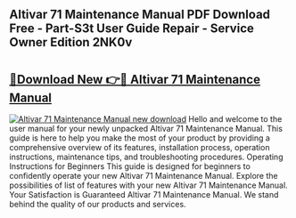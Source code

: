 ## Altivar 71 Maintenance Manual PDF Download Free - Part-S3t User Guide Repair - Service Owner Edition 2NK0v

# <h2><a href="http://bc78377.oget.top/?id=Altivar+71+Maintenance+Manual">🔗Download New 👉🔴 Altivar 71 Maintenance Manual</a></h2>

[![Altivar 71 Maintenance Manual new download](https://i.imgur.com/5g1atiW.png)](http://bc78377.oget.top/?id=Altivar+71+Maintenance+Manual)
Hello and welcome to the user manual for your newly unpacked Altivar 71 Maintenance Manual. This guide is here to help you make the most of your product by providing a comprehensive overview of its features, installation process, operation instructions, maintenance tips, and troubleshooting procedures. Operating Instructions for Beginners This guide is designed for beginners to confidently operate your new Altivar 71 Maintenance Manual. Explore the possibilities of list of features with your new Altivar 71 Maintenance Manual. Your Satisfaction is Guaranteed Altivar 71 Maintenance Manual. We stand behind the quality of our products and services.
